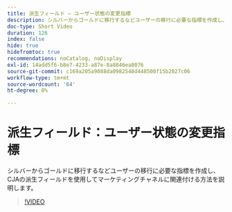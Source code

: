 ```yaml
---
title: 派生フィールド – ユーザー状態の変更指標
description: シルバーからゴールドに移行するなどユーザーの移行に必要な指標を作成し、CJAの派生フィールドを使用してマーケティングチャネルに関連付ける方法を説明します。
doc-type: Short Video
duration: 126
index: false
hide: true
hidefromtoc: true
recommendations: noCatalog, noDisplay
exl-id: 14add5f6-b8e7-4233-a87e-8a8846ea8076
source-git-commit: c169a205a9088da0982548d448500f15b2027c06
workflow-type: tm+mt
source-wordcount: '64'
ht-degree: 0%

---
```


# 派生フィールド：ユーザー状態の変更指標

シルバーからゴールドに移行するなどユーザーの移行に必要な指標を作成し、CJAの派生フィールドを使用してマーケティングチャネルに関連付ける方法を説明します。

<!-- 85_S103_3442450_125_derived-fields-user-state-change-metrics -->
>[!VIDEO](https://video.tv.adobe.com/v/3458355/?learn=on&enablevpops=true)

